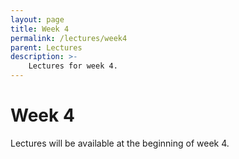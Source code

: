 ```yaml
---
layout: page
title: Week 4
permalink: /lectures/week4
parent: Lectures
description: >-
    Lectures for week 4.
---
```


# Week 4

Lectures will be available at the beginning of week 4.